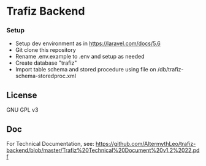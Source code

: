 # Trafiz Backend

### Setup

* Setup dev environment as in https://laravel.com/docs/5.6
* Git clone this repository
* Rename .env.example to .env and setup as needed
* Create database "trafiz"
* Import table schema and stored procedure using file on /db/trafiz-schema-storedproc.xml

## License

GNU GPL v3

## Doc

For Technical Documentation, see: https://github.com/AltermythLeo/trafiz-backend/blob/master/Trafiz%20Technical%20Document%20v1.2%2022.pdf
